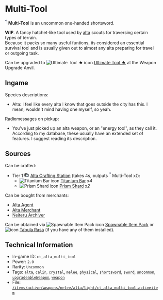 # Multi-Tool

<img src="https://raw.githubusercontent.com/Ceterai/Enternia/main/items/active/weapons/melee/alta/light/ct_alta_multi_tool.png" alt="Multi-Tool icon" loading="lazy" width="auto" height="16px"/> **Multi-Tool** is an uncommon one-handed shortsword.

**WIP**. A fancy hatchet-like tool used by [alta](https://ceterai.github.io/MyEnternia/Wiki/Tags/Alta) scouts for traversing certain types of terrain.  
Because it packs so many useful funtions, its considered an essential survival tool and is usually given out to almost any alta preparing for travel or outgoing task.

Can be upgraded to <img src="https://raw.githubusercontent.com/Ceterai/Enternia/main/items/active/weapons/melee/alta/light/ct_alta_multi_tool_2.png" alt="Ultimate Tool ★ icon" loading="lazy" width="auto" height="16px"/> [Ultimate Tool ★](https://ceterai.github.io/MyEnternia/Wiki/UltimateTool) at the Weapon Upgrade Anvil.

## Ingame

Species descriptions:

- Alta: I feel like every alta I know that goes outside the city has this. I mean, wouldn't mind having one myself, so yeah.

Radiomessages on pickup:

- You've just picked up an alta weapon, or an "energy tool", as they call it. According to my database, these usually have an extended set of features. I suggest reading its description.

## Sources

Can be crafted:

- Tier 1 ![ ](https://raw.githubusercontent.com/Ceterai/Enternia/main/objects/alta/crafting/crafting_station/icon1.png) [Alta Crafting Station](https://ceterai.github.io/MyEnternia/Wiki/AltaCraftingStation) (takes 4s, outputs <img src="https://raw.githubusercontent.com/Ceterai/Enternia/main/items/active/weapons/melee/alta/light/ct_alta_multi_tool.png" alt="Multi-Tool icon" loading="lazy" width="auto" height="16px"/> Multi-Tool x*1*):
  - <img src="https://starbounder.org/mediawiki/images/9/94/Titanium_Bar.png" alt="Titanium Bar icon" loading="lazy" width="14px" height="13px"/> [Titanium Bar](https://starbounder.org/Titanium_Bar) x*4*
  - <img src="https://starbounder.org/mediawiki/images/c/c0/Prism_Shard.png" alt="Prism Shard icon" loading="lazy" width="10px" height="10px"/> [Prism Shard](https://starbounder.org/Prism_Shard) x*2*

Can be bought from merchants:

- [Alta Agent](https://ceterai.github.io/MyEnternia/Wiki/AltaAgent)
- [Alta Merchant](https://ceterai.github.io/MyEnternia/Wiki/AltaMerchant)
- [Neiteru Archiver](https://ceterai.github.io/MyEnternia/Wiki/NeiteruArchiver)

Can be obtained via <img src="https://raw.githubusercontent.com/Silverfeelin/Starbound-SpawnableItemPack/master/interface/sip/iconSmall.png" alt="Spawnable Item Pack icon" width="18" height="14"/> [Spawnable Item Pack](https://steamcommunity.com/sharedfiles/filedetails/?id=733665104) or <img src="https://steamuserimages-a.akamaihd.net/ugc/263843960696222713/3EC9A7C005541F7D577EBCB8C5736B4EFC9973D6/" alt="icon" width="8" height="12"/> [Tabula Rasa](https://community.playstarbound.com/resources/the-tabula-rasa.3222/) (if you have any of them installed).

## Technical Information

- In-game ID: `ct_alta_multi_tool`
- Power: `2.0`
- Rarity: `Uncommon`
- Tags: [`alta`](https://ceterai.github.io/MyEnternia/Wiki/Tags/Alta), [`calin`](https://ceterai.github.io/MyEnternia/Wiki/Tags/Calin), [`crystal`](https://ceterai.github.io/MyEnternia/Wiki/Tags/Crystal), [`melee`](https://ceterai.github.io/MyEnternia/Wiki/Tags/Melee), [`physical`](https://ceterai.github.io/MyEnternia/Wiki/Tags/Physical), [`shortsword`](https://ceterai.github.io/MyEnternia/Wiki/Tags/Shortsword), [`sword`](https://ceterai.github.io/MyEnternia/Wiki/Tags/Sword), [`uncommon`](https://ceterai.github.io/MyEnternia/Wiki/Tags/Uncommon), [`upgradeableWeapon`](https://ceterai.github.io/MyEnternia/Wiki/Tags/UpgradeableWeapon), [`weapon`](https://ceterai.github.io/MyEnternia/Wiki/Tags/Weapon)
- File: [`/items/active/weapons/melee/alta/light/ct_alta_multi_tool.activeitem`](https://github.com/Ceterai/Enternia/blob/main/items/active/weapons/melee/alta/light/ct_alta_multi_tool.activeitem)
